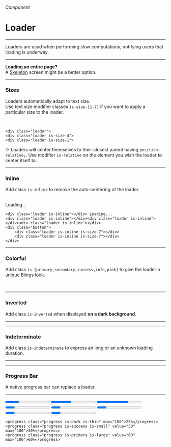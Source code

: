 <h6 class="is-uppercase is-dimmed has-text-weight-medium is-size-6 is-size-7-mobile">Component</h6>
<h1 class="title is-family-secondary is-size-2-mobile">Loader</h1>
<hr class="is-visible is-size-3">
<p class="is-size-4 has-text-dark">
    <span class="has-text-weight-semibold">Loaders</span> are used when performing slow computations, notifying users that loading is underway.
</p>
<hr class="is-visible is-size-3">

<div class="message is-info">
    <strong>Loading an entire page?</strong><br>A <a href="#/skeleton" class="is-underlined">Skeleton</a> screen might be a better option.
</div>

<hr class="is-size-4">

<h3 class="title is-family-primary">Sizes</h3>

Loaders automatically adapt to text size.<br>Use text size modifier classes `is-size-[1-7]` if you want to apply a particular size to the loader.

<br>

<div class="box is-raised is-large is-marginless is-radiusless-b">
    <div class="level my-5">
        <div class="level-item is-relative"><div class="loader is-size-7"></div></div>
        <div class="level-item is-relative"><div class="loader"></div></div>
        <div class="level-item is-relative"><div class="loader is-size-2"></div></div>
        <div class="level-item is-relative"><div class="loader is-size-1"></div></div>
    </div>
</div>
    
    <div class="loader">
    <div class="loader is-size-4">
    <div class="loader is-size-1">
!> Loaders will center themselves to their closest parent having `position: relative;`. Use modifier `is-relative` on the
element you wish the loader to center itself to.

<hr class="is-size-1 is-visible">

<h3 class="title is-family-primary">Inline</h3>

Add class `is-inline` to remove the auto-centering of the loader.

<br>

<div class="box is-raised is-medium is-relative has-text-grey is-italic is-marginless is-radiusless-b">
    <div class="columns is-vcentered is-centered">
        <div class="column is-4"><div class="loader is-inline"></div> Loading...</div>
        <div class="column is-4">
            <div class="loader is-inline is-size-7"></div><div class="loader is-inline is-size-7"></div><div class="loader is-inline is-size-7"></div>
        </div>
        <div class="column is-3">
            <div class="button is-rounded is-primary is-fullwidth"><div class="loader is-inline is-inverted is-size-7"></div><div class="loader is-inline is-inverted is-size-7"></div></div>
        </div>
    </div>
</div>

    <div class="loader is-inline"></div> Loading...
    <div class="loader is-inline"></div><div class="loader is-inline"></div><div class="loader is-inline"></div>
    <div class="button">
        <div class="loader is-inline is-size-7"></div>
        <div class="loader is-inline is-size-7"></div>
    </div>
<hr class="is-size-1 is-visible">

<h3 class="title is-family-primary">Colorful</h3>

Add class `is-[primary,secondary,success,info,pink]` to give the loader a unique Biings look.

<br>

<div class="box is-raised is-large is-relative has-text-centered">
    <div class="loader is-indeterminate is-primary is-inline is-size-3"></div>
    <div class="loader is-indeterminate is-secondary is-inline is-size-3"></div>
    <div class="loader is-indeterminate is-success is-inline is-size-3"></div>
    <div class="loader is-indeterminate is-info is-inline is-size-3"></div>
    <div class="loader is-indeterminate is-pink is-inline is-size-3"></div>
</div>

<hr class="is-size-1 is-visible">

<h3 class="title is-family-primary">Inverted</h3>

Add class `is-inverted` when displayed <strong>on a dark background</strong>.

<hr class="is-small">

<div class="box has-background-black-ter is-large is-relative">
    <div class="loader is-inverted is-size-2"></div>
</div>

<hr class="is-size-1 is-visible">

<h3 class="title is-family-primary">Indeterminate</h3>

Add class `is-indeterminate` to express an long or an unknown loading duration.

<hr class="is-small">

<div class="box is-raised is-large is-relative">
    <div class="loader is-indeterminate is-size-3"></div>
</div>

<hr class="is-size-1 is-visible">

<h3 class="title is-family-primary">Progress Bar</h3>

A native progress bar can replace a loader.

<hr class="is-small">

<div class="box is-raised is-large is-marginless is-radiusless-b">
    <progress class="progress is-primary" value="30" max="100">25%</progress>
    <progress class="progress is-info is-small" value="45" max="100">30%</progress>
    <progress class="progress is-dark is-thin" value="70" max="100">60%</progress>
    <progress class="progress is-thin" max="100">25%</progress>
    <progress class="progress is-warning is-small" max="100">25%</progress>
    <progress class="progress is-primary" max="100">25%</progress>
    <progress class="progress is-success is-medium" max="100">25%</progress>
    <progress class="progress is-info is-large" max="100">25%</progress>
</div>

    <progress class="progress is-dark is-thin" max="100">25%</progress>
    <progress class="progress is-success is-small" value="30" max="100">30%</progress>
    <progress class="progress is-primary is-large" value="60" max="100">60%</progress>
<br>
